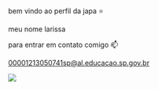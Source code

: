 bem vindo ao perfil da japa ⭐


meu nome  larissa


para entrar em contato comigo 📫


00001213050741sp@al.educacao.sp.gov.br

![](https://media.tenor.com/_NPY9EZFKlYAAAAi/sanrio-hellokitty-kawaii-cute-discord-gif.gif)
